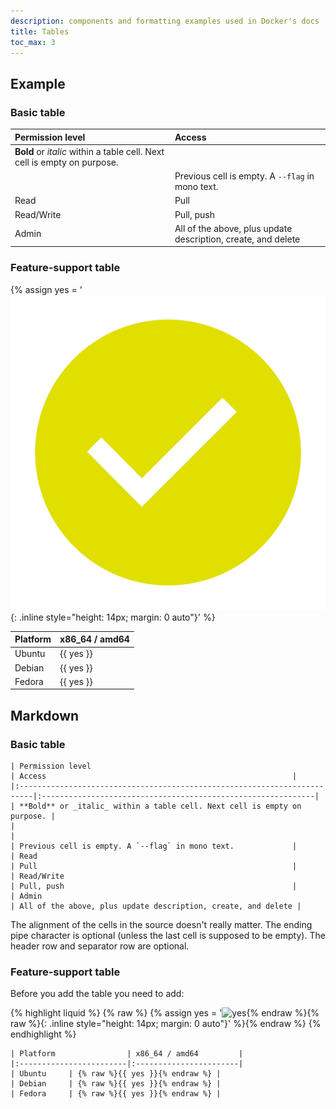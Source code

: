 ```yaml
---
description: components and formatting examples used in Docker's docs
title: Tables
toc_max: 3
---
```


## Example

### Basic table

| Permission level                                                         | Access                                                       |
|:-------------------------------------------------------------------------|:-------------------------------------------------------------|
| **Bold** or _italic_ within a table cell. Next cell is empty on purpose. |                                                              |
|                                                                          | Previous cell is empty. A `--flag` in mono text.             |
| Read                                                                     | Pull                                                         |
| Read/Write                                                               | Pull, push                                                   |
| Admin                                                                    | All of the above, plus update description, create, and delete |

### Feature-support table

{% assign yes = '![yes](/assets/images/yellow-check.svg){: .inline style="height: 14px; margin: 0 auto"}' %}

| Platform                | x86_64 / amd64         | 
|:------------------------|:-----------------------|
| Ubuntu     | {{ yes }} |
| Debian     | {{ yes }} |
| Fedora     | {{ yes }} |


## Markdown

### Basic table

```
| Permission level                                                         | Access                                                       |
|:-------------------------------------------------------------------------|:-------------------------------------------------------------|
| **Bold** or _italic_ within a table cell. Next cell is empty on purpose. |                                                              |
|                                                                          | Previous cell is empty. A `--flag` in mono text.             |
| Read                                                                     | Pull                                                         |
| Read/Write                                                               | Pull, push                                                   |
| Admin                                                                    | All of the above, plus update description, create, and delete |
```
The alignment of the cells in the source doesn't really matter. The ending pipe
character is optional (unless the last cell is supposed to be empty). The header
row and separator row are optional.

### Feature-support table

Before you add the table you need to add:

{% highlight liquid %}
{% raw %} {% assign yes = '![yes](/assets/images/green-check.svg){% endraw %}{% raw %}{: .inline style="height: 14px; margin: 0 auto"}' %}{% endraw %}
{% endhighlight %}

```
| Platform                | x86_64 / amd64         | 
|:------------------------|:-----------------------|
| Ubuntu     | {% raw %}{{ yes }}{% endraw %} |
| Debian     | {% raw %}{{ yes }}{% endraw %} |
| Fedora     | {% raw %}{{ yes }}{% endraw %} |
```


